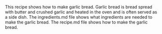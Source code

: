 This recipe shows how to make garlic bread.
Garlic bread is bread spread with butter and crushed garlic and heated in the oven and is often served as a side dish.
The ingredients.md file shows what ingredients are needed to make the garlic bread.
The recipe.md file shows how to make the garlic bread.